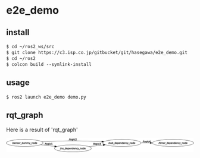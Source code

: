 # e2e_demo

## install

```
$ cd ~/ros2_ws/src
$ git clone https://c3.isp.co.jp/gitbucket/git/hasegawa/e2e_demo.git
$ cd ~/ros2
$ colcon build --symlink-install
```


## usage

```
$ ros2 launch e2e_demo demo.py
```

## rqt_graph
Here is a result of 'rqt_graph'

![graph](rosgraph.png)
